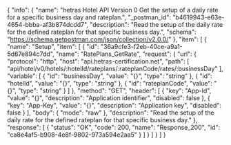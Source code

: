 {
  "info": {
    "name": "hetras Hotel API Version 0 Get the setup of a daily rate for a specific business day and rateplan.",
    "_postman_id": "b4619943-e63e-4654-bbba-af3b874dcdd7",
    "description": "Read the setup of the daily rate for the defined rateplan for that specific business day.",
    "schema": "https://schema.getpostman.com/json/collection/v2.0.0/"
  },
  "item": [
    {
      "name": "Setup",
      "item": [
        {
          "id": "36a9cfe3-f2eb-40ce-a9a1-5d67e894c7dd",
          "name": "RatePlans_GetRate",
          "request": {
            "url": {
              "protocol": "http",
              "host": "api.hetras-certification.net",
              "path": [
                "api/hotel/v0/hotels/:hotelId/rateplans/:rateplanCode/rates/:businessDay"
              ],
              "variable": [
                {
                  "id": "businessDay",
                  "value": "{}",
                  "type": "string"
                },
                {
                  "id": "hotelId",
                  "value": "{}",
                  "type": "string"
                },
                {
                  "id": "rateplanCode",
                  "value": "{}",
                  "type": "string"
                }
              ]
            },
            "method": "GET",
            "header": [
              {
                "key": "App-Id",
                "value": "{}",
                "description": "Application identifier",
                "disabled": false
              },
              {
                "key": "App-Key",
                "value": "{}",
                "description": "Application key",
                "disabled": false
              }
            ],
            "body": {
              "mode": "raw"
            },
            "description": "Read the setup of the daily rate for the defined rateplan for that specific business day."
          },
          "response": [
            {
              "status": "OK",
              "code": 200,
              "name": "Response_200",
              "id": "ca8e4af5-b908-4e8f-9802-973a594e2aa5"
            }
          ]
        }
      ]
    }
  ]
}